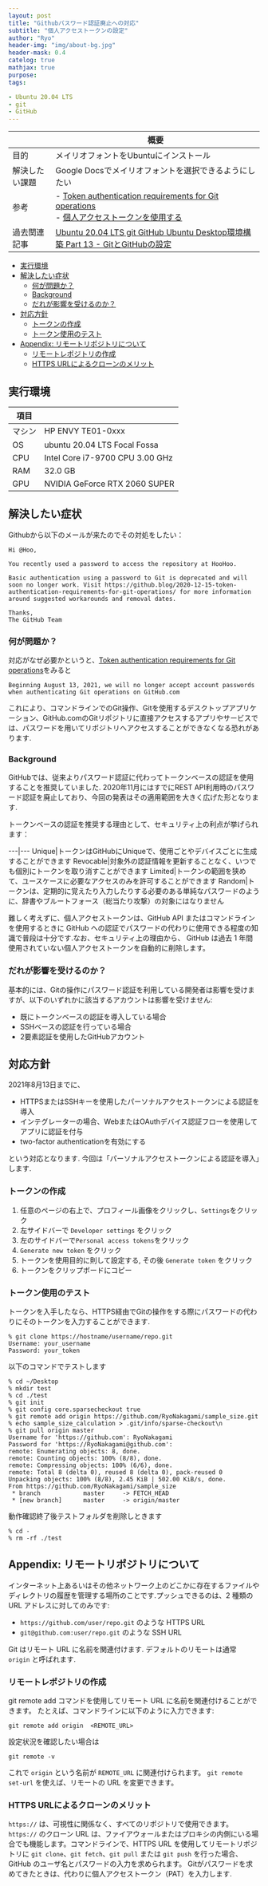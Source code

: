 ```yaml
---
layout: post
title: "Githubパスワード認証廃止への対応"
subtitle: "個人アクセストークンの設定"
author: "Ryo"
header-img: "img/about-bg.jpg"
header-mask: 0.4
catelog: true
mathjax: true
purpose: 
tags:

- Ubuntu 20.04 LTS
- git
- GitHub
---
```




||概要|
|---|---|
|目的|メイリオフォントをUbuntuにインストール|
|解決したい課題|Google Docsでメイリオフォントを選択できるようにしたい|
|参考|- [Token authentication requirements for Git operations](https://github.blog/2020-12-15-token-authentication-requirements-for-git-operations/)<br>- [個人アクセストークンを使用する](https://docs.github.com/ja/github-ae@latest/github/authenticating-to-github/keeping-your-account-and-data-secure/creating-a-personal-access-token)|
|過去関連記事|[Ubuntu 20.04 LTS git GitHub Ubuntu Desktop環境構築 Part 13 - GitとGitHubの設定](https://ryonakagami.github.io/2020/12/28/ubuntu-git-and-github-setup/)|

<!-- START doctoc generated TOC please keep comment here to allow auto update -->
<!-- DON'T EDIT THIS SECTION, INSTEAD RE-RUN doctoc TO UPDATE -->

- [実行環境](#%E5%AE%9F%E8%A1%8C%E7%92%B0%E5%A2%83)
- [解決したい症状](#%E8%A7%A3%E6%B1%BA%E3%81%97%E3%81%9F%E3%81%84%E7%97%87%E7%8A%B6)
  - [何が問題か？](#%E4%BD%95%E3%81%8C%E5%95%8F%E9%A1%8C%E3%81%8B)
  - [Background](#background)
  - [だれが影響を受けるのか？](#%E3%81%A0%E3%82%8C%E3%81%8C%E5%BD%B1%E9%9F%BF%E3%82%92%E5%8F%97%E3%81%91%E3%82%8B%E3%81%AE%E3%81%8B)
- [対応方針](#%E5%AF%BE%E5%BF%9C%E6%96%B9%E9%87%9D)
  - [トークンの作成](#%E3%83%88%E3%83%BC%E3%82%AF%E3%83%B3%E3%81%AE%E4%BD%9C%E6%88%90)
  - [トークン使用のテスト](#%E3%83%88%E3%83%BC%E3%82%AF%E3%83%B3%E4%BD%BF%E7%94%A8%E3%81%AE%E3%83%86%E3%82%B9%E3%83%88)
- [Appendix: リモートリポジトリについて](#appendix-%E3%83%AA%E3%83%A2%E3%83%BC%E3%83%88%E3%83%AA%E3%83%9D%E3%82%B8%E3%83%88%E3%83%AA%E3%81%AB%E3%81%A4%E3%81%84%E3%81%A6)
  - [リモートレポジトリの作成](#%E3%83%AA%E3%83%A2%E3%83%BC%E3%83%88%E3%83%AC%E3%83%9D%E3%82%B8%E3%83%88%E3%83%AA%E3%81%AE%E4%BD%9C%E6%88%90)
  - [HTTPS URLによるクローンのメリット](#https-url%E3%81%AB%E3%82%88%E3%82%8B%E3%82%AF%E3%83%AD%E3%83%BC%E3%83%B3%E3%81%AE%E3%83%A1%E3%83%AA%E3%83%83%E3%83%88)

<!-- END doctoc generated TOC please keep comment here to allow auto update -->

## 実行環境

|項目||
|---|---| 	 
|マシン| 	HP ENVY TE01-0xxx|
|OS |	ubuntu 20.04 LTS Focal Fossa|
|CPU| 	Intel Core i7-9700 CPU 3.00 GHz|
|RAM| 	32.0 GB|
|GPU| 	NVIDIA GeForce RTX 2060 SUPER|

## 解決したい症状

Githubから以下のメールが来たのでその対処をしたい：

```
Hi @Hoo,

You recently used a password to access the repository at HooHoo.

Basic authentication using a password to Git is deprecated and will soon no longer work. Visit https://github.blog/2020-12-15-token-authentication-requirements-for-git-operations/ for more information around suggested workarounds and removal dates.

Thanks,
The GitHub Team
```

### 何が問題か？

対応がなぜ必要かというと、[Token authentication requirements for Git operations](https://github.blog/2020-12-15-token-authentication-requirements-for-git-operations/)をみると

```
Beginning August 13, 2021, we will no longer accept account passwords when authenticating Git operations on GitHub.com
```

これにより、コマンドラインでのGit操作、Gitを使用するデスクトップアプリケーション、GitHub.comのGitリポジトリに直接アクセスするアプリやサービスでは、パスワードを用いてリポジトリへアクセスすることができなくなる恐れがあります.

### Background

GitHubでは、従来よりパスワード認証に代わってトークンベースの認証を使用することを推奨していました. 2020年11月にはすでにREST API利用時のパスワード認証を廃止しており、今回の発表はその適用範囲を大きく広げた形となります.

トークンベースの認証を推奨する理由として、セキュリティ上の利点が挙げられます：

---|---
Unique|トークンはGitHubにUniqueで、使用ごとやデバイスごとに生成することができます
Revocable|対象外の認証情報を更新することなく、いつでも個別にトークンを取り消すことができます
Limited|トークンの範囲を狭めて、ユースケースに必要なアクセスのみを許可することができます
Random|トークンは、定期的に覚えたり入力したりする必要のある単純なパスワードのように、辞書やブルートフォース（総当たり攻撃）の対象にはなりません

難しく考えずに、個人アクセストークンは、GitHub API またはコマンドラインを使用するときに GitHub への認証でパスワードの代わりに使用できる程度の知識で普段は十分です.なお、セキュリティ上の理由から、 GitHub は過去 1 年間使用されていない個人アクセストークンを自動的に削除します。

### だれが影響を受けるのか？

基本的には、Gitの操作にパスワード認証を利用している開発者は影響を受けますが、以下のいずれかに該当するアカウントは影響を受けません:

- 既にトークンベースの認証を導入している場合
- SSHベースの認証を行っている場合
- 2要素認証を使用したGitHubアカウント

## 対応方針

2021年8月13日までに、

- HTTPSまたはSSHキーを使用したパーソナルアクセストークンによる認証を導入
- インテグレーターの場合、WebまたはOAuthデバイス認証フローを使用してアプリに認証を付与
- two-factor authenticationを有効にする

という対応となります. 今回は「パーソナルアクセストークンによる認証を導入」します.

### トークンの作成

1. 任意のページの右上で、プロフィール画像をクリックし、`Settings`をクリック
2. 左サイドバーで `Developer settings` をクリック
3. 左のサイドバーで`Personal access tokens`をクリック
4. `Generate new token` をクリック
5. トークンを使用目的に則して設定する, その後 `Generate token` をクリック
6. トークンをクリップボードにコピー

### トークン使用のテスト

トークンを入手したなら、HTTPS経由でGitの操作をする際にパスワードの代わりにそのトークンを入力することができます.

```
% git clone https://hostname/username/repo.git
Username: your_username
Password: your_token
```

以下のコマンドでテストします

```
% cd ~/Desktop
% mkdir test
% cd ./test
% git init
% git config core.sparsecheckout true
% git remote add origin https://github.com/RyoNakagami/sample_size.git
% echo sample_size_calculation > .git/info/sparse-checkout\n
% git pull origin master
Username for 'https://github.com': RyoNakagami
Password for 'https://RyoNakagami@github.com': 
remote: Enumerating objects: 8, done.
remote: Counting objects: 100% (8/8), done.
remote: Compressing objects: 100% (6/6), done.
remote: Total 8 (delta 0), reused 8 (delta 0), pack-reused 0
Unpacking objects: 100% (8/8), 2.45 KiB | 502.00 KiB/s, done.
From https://github.com/RyoNakagami/sample_size
 * branch            master     -> FETCH_HEAD
 * [new branch]      master     -> origin/master
```

動作確認終了後テストフォルダを削除しときます

```
% cd -
% rm -rf ./test
```

## Appendix: リモートリポジトリについて

インターネット上あるいはその他ネットワーク上のどこかに存在するファイルやディレクトリの履歴を管理する場所のことです.プッシュできるのは、2 種類の URL アドレスに対してのみです:

- `https://github.com/user/repo.git` のような HTTPS URL
- `git@github.com:user/repo.git` のような SSH URL

Git はリモート URL に名前を関連付けます. デフォルトのリモートは通常 `origin` と呼ばれます. 


### リモートレポジトリの作成

git remote add コマンドを使用してリモート URL に名前を関連付けることができます。 たとえば、コマンドラインに以下のように入力できます:

```
git remote add origin  <REMOTE_URL> 
```

設定状況を確認したい場合は

```
git remote -v
```

これで `origin` という名前が `REMOTE_URL` に関連付けられます。 `git remote set-url` を使えば、リモートの URL を変更できます。


### HTTPS URLによるクローンのメリット

`https://` は、可視性に関係なく、すべてのリポジトリで使用できます。 `https://` のクローン URL は、ファイアウォールまたはプロキシの内側にいる場合でも機能します。コマンドラインで、HTTPS URL を使用してリモートリポジトリに `git clone`、`git fetch`、`git pull` または `git push` を行った場合、GitHub のユーザ名とパスワードの入力を求められます。 Gitがパスワードを求めてきたときは、代わりに個人アクセストークン（PAT）を入力します. 
